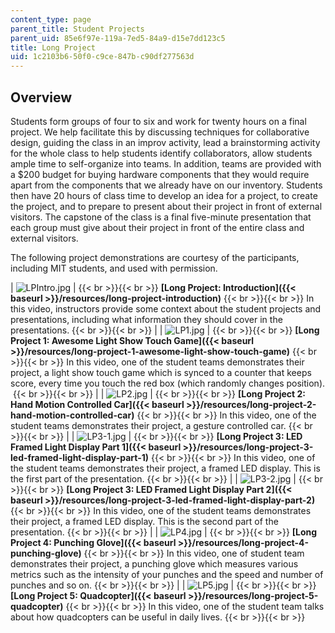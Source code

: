 ```yaml
---
content_type: page
parent_title: Student Projects
parent_uid: 85e6f97e-119a-7ed5-84a9-d15e7dd123c5
title: Long Project
uid: 1c2103b6-50f0-c9ce-847b-c90df277563d
---
```


Overview
--------

Students form groups of four to six and work for twenty hours on a final project. We help facilitate this by discussing techniques for collaborative design, guiding the class in an improv activity, lead a brainstorming activity for the whole class to help students identify collaborators, allow students ample time to self-organize into teams. In addition, teams are provided with a $200 budget for buying hardware components that they would require apart from the components that we already have on our inventory. Students then have 20 hours of class time to develop an idea for a project, to create the project, and to prepare to present about their project in front of external visitors. The capstone of the class is a final five-minute presentation that each group must give about their project in front of the entire class and external visitors.

The following project demonstrations are courtesy of the participants, including MIT students, and used with permission.

| ![LPIntro.jpg](BASEURL_PLACEHOLDER/resources/lpintro) |  {{< br >}}{{< br >}} ﻿**[Long Project: Introduction]({{< baseurl >}}/resources/long-project-introduction)** {{< br >}}{{< br >}} In this video, instructors provide some context about the student projects and presentations, including what information they should cover in the presentations.﻿ {{< br >}}{{< br >}}  |
| ![LP1.jpg](BASEURL_PLACEHOLDER/resources/lp1) |  {{< br >}}{{< br >}} ﻿**[Long Project 1: Awesome Light Show Touch Game]({{< baseurl >}}/resources/long-project-1-awesome-light-show-touch-game)** {{< br >}}{{< br >}} In this video, one of the student teams demonstrates their project, a light show touch game which is synced to a counter that keeps score, every time you touch the red box (which randomly changes position). ﻿ {{< br >}}{{< br >}}  |
| ![LP2.jpg](BASEURL_PLACEHOLDER/resources/lp2) |  {{< br >}}{{< br >}} ﻿**[Long Project 2: Hand Motion Controlled Car]({{< baseurl >}}/resources/long-project-2-hand-motion-controlled-car)** {{< br >}}{{< br >}} In this video, one of the student teams demonstrates their project, a gesture controlled car.﻿ {{< br >}}{{< br >}}  |
| ![LP3-1.jpg](BASEURL_PLACEHOLDER/resources/lp3-1) |  {{< br >}}{{< br >}} ﻿**[Long Project 3: LED Framed Light Display Part 1]({{< baseurl >}}/resources/long-project-3-led-framed-light-display-part-1)** {{< br >}}{{< br >}} In this video, one of the student teams demonstrates their project, a framed LED display. This is the first part of the presentation.﻿ {{< br >}}{{< br >}}  |
| ![LP3-2.jpg](BASEURL_PLACEHOLDER/resources/lp3-2) |  {{< br >}}{{< br >}} ﻿**[Long Project 3: LED Framed Light Display Part 2]({{< baseurl >}}/resources/long-project-3-led-framed-light-display-part-2)** {{< br >}}{{< br >}} In this video, one of the student teams demonstrates their project, a framed LED display. This is the second part of the presentation.﻿ {{< br >}}{{< br >}}  |
| ![LP4.jpg](BASEURL_PLACEHOLDER/resources/lp4) |  {{< br >}}{{< br >}} ﻿**[Long Project 4: Punching Glove]({{< baseurl >}}/resources/long-project-4-punching-glove)** {{< br >}}{{< br >}} In this video, one of student team demonstrates their project, a punching glove which measures various metrics such as the intensity of your punches and the speed and number of punches and so on.﻿ {{< br >}}{{< br >}}  |
| ![LP5.jpg](BASEURL_PLACEHOLDER/resources/lp5)﻿ |  {{< br >}}{{< br >}} ﻿**[Long Project 5: Quadcopter]({{< baseurl >}}/resources/long-project-5-quadcopter)** {{< br >}}{{< br >}} In this video, one of the student team talks about how quadcopters can be useful in daily lives.﻿ {{< br >}}{{< br >}}